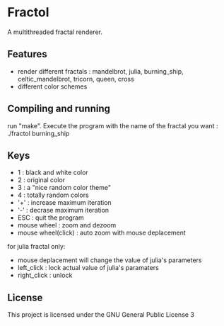 # Fractol

A multithreaded fractal renderer.

## Features 
* render different fractals : mandelbrot, julia, burning_ship, celtic_mandelbrot, tricorn, queen, cross
* different color schemes

## Compiling and running

run "make".
Execute the program with the name of the fractal you want : ./fractol burning_ship

## Keys
+ 1 : black and white color
+ 2 : original color
+ 3 : a "nice random color theme"
+ 4 : totally random colors
+ '+' : increase maximum iteration
+ '-' : decrase maximum iteration
+ ESC : quit the program
+ mouse wheel : zoom and dezoom
+ mouse wheel(click) : auto zoom with mouse deplacement

for julia fractal only:	
+ mouse deplacement will change the value of julia's parameters
+ left_click : lock actual value of julia's paramaters
+ right_click : unlock

## License
This project is licensed under the GNU General Public License 3
